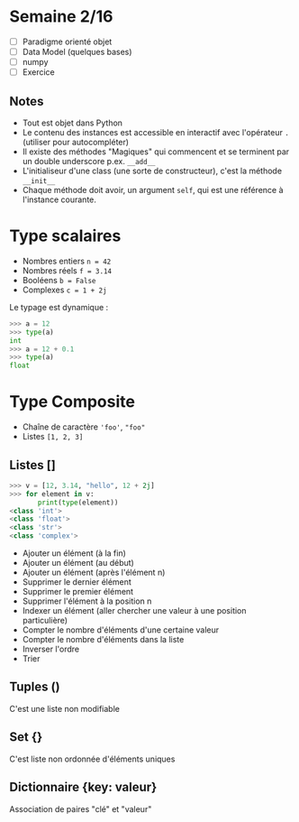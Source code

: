 # Semaine 2/16

- [ ] Paradigme orienté objet
- [ ] Data Model (quelques bases)
- [ ] numpy
- [ ] Exercice

## Notes

- Tout est objet dans Python
- Le contenu des instances est accessible en interactif avec l'opérateur `.` (utiliser <tab> pour autocompléter)
- Il existe des méthodes "Magiques" qui commencent et se terminent par un double underscore p.ex. `__add__`
- L'initialiseur d'une class (une sorte de constructeur), c'est la méthode `__init__`
- Chaque méthode doit avoir, un argument `self`, qui est une référence à l'instance courante.

# Type scalaires

- Nombres entiers `n = 42`
- Nombres réels `f = 3.14`
- Booléens `b = False`
- Complexes `c = 1 + 2j`

Le typage est dynamique :

```python
>>> a = 12
>>> type(a)
int
>>> a = 12 + 0.1
>>> type(a)
float
```

# Type Composite

- Chaîne de caractère `'foo'`, `"foo"`
- Listes `[1, 2, 3]`

## Listes []

```python
>>> v = [12, 3.14, "hello", 12 + 2j]
>>> for element in v:
       print(type(element))
<class 'int'>
<class 'float'>
<class 'str'>
<class 'complex'>
```

- Ajouter un élément (à la fin)
- Ajouter un élément (au début)
- Ajouter un élément (après l'élément n)
- Supprimer le dernier élément
- Supprimer le premier élément
- Supprimer l'élément à la position n
- Indexer un élément (aller chercher une valeur à une position particulière)
- Compter le nombre d'éléments d'une certaine valeur
- Compter le nombre d'éléments dans la liste
- Inverser l'ordre
- Trier

## Tuples ()

C'est une liste non modifiable

## Set {}

C'est liste non ordonnée d'éléments uniques

## Dictionnaire {key: valeur}

Association de paires "clé" et "valeur"

